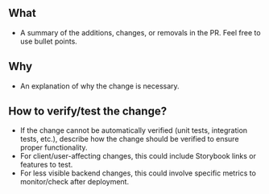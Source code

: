 ## What

- A summary of the additions, changes, or removals in the PR. Feel free to use
  bullet points.

## Why

- An explanation of why the change is necessary.

## How to verify/test the change?

- If the change cannot be automatically verified (unit tests, integration tests,
  etc.), describe how the change should be verified to ensure proper
  functionality.
- For client/user-affecting changes, this could include Storybook links or
  features to test.
- For less visible backend changes, this could involve specific metrics to
  monitor/check after deployment.

